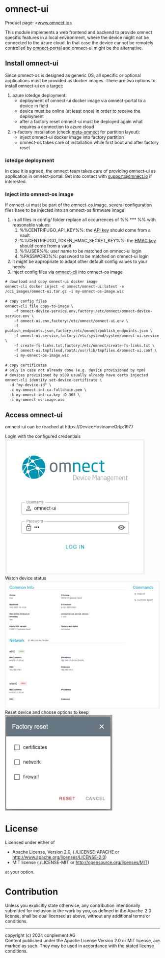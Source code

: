 # omnect-ui
Product page: <www.omnect.io>

This module implements a web frontend and backend to provide omnect specific features in a local environment, where the device might not be connected to the azure cloud. In that case the device cannot be remotely controlled by [omnect-portal](https://cp.omnect.conplement.cloud/) and omnect-ui might be the alternative.

## Install omnect-ui

Since omnect-os is designed as generic OS, all specific or optional applications must be provided as docker images. There are two options to install omnect-ui on a target:
1. azure iotedge deployment:
   - deployment of omnect-ui docker image via omnect-portal to a device in field
   - device must be online (at least once) in order to receive the deployment
   - after a factory reset omnect-ui must be deployed again what requires a connection to azure cloud
2. in-factory installation (check [meta-omnect](https://github.com/omnect/meta-omnect) for partition layout):
   - inject omnect-ui docker image into factory partition
   - omnect-os takes care of installation while first boot and after factory reset

### iotedge deployment

In case it is agreed, the omnect team takes care of providing omnect-ui as application in omnect-portal. Get into contact with support@omnect.io if interested.

### Inject into omnect-os image

If omnect-ui must be part of the omnect-os image, several configuration files have to be injected into an omnect-os firmware image:
1.  in all files in config/ folder replace all occurrences of %% *** %% with reasonable values:
    1.  %%CENTRIFUGO_API_KEY%%: the [API key](https://centrifugal.dev/docs/server/server_api#http-api) should come from a vault
    2.  %%CENTRIFUGO_TOKEN_HMAC_SECRET_KEY%%: the [HMAC key](https://centrifugal.dev/docs/server/authentication) should come from a vault
    3.  %%USER%%: user name to be matched on omnect-ui login
    4.  %PASSWORD%%: password to be matched on omnect-ui login
2.  it might be appropriate to adapt other default config values to your needs
3.  inject config files via [omnect-cli](https://github.com/omnect/omnect-cli) into omnect-os image
```
# download and copy omnect-ui docker image
omnect-cli docker inject -d omnect/omnect-ui:latest -e /oci_images/omnect-ui.tar.gz -i my-omnect-os-image.wic

# copy config files
omnect-cli file copy-to-image \
	-f omnect-device-service.env,factory:/etc/omnect/omnect-device-service.env \
	-f omnect-ui.env,factory:/etc/omnect/omnect-ui.env \
	-f publish_endpoints.json,factory:/etc/omnect/publish_endpoints.json \
	-f omnect-ui.service,factory:/etc/systemd/system/omnect-ui.service \
	-f create-fs-links.txt,factory:/etc/omnect/create-fs-links.txt \
	-f omnect-ui.tmpfilesd,rootA:/usr/lib/tmpfiles.d/omnect-ui.conf \
	-i my-omnect-os-image.wic

# copy certificates
# only in case not already done (e.g. device provisioned by tpm)
# devices provisioned by x509 usually already have certs injected
omnect-cli identity set-device-certificate \
  -d "my-device-id" \
  -c my-omnect-int-ca-fullchain.pem \
  -k my-omnect-int-ca.key -D 365 \
  -i my-omnect-os-image.wic
```

## Access omnect-ui

omnect-ui can be reached at https://DeviceHostnameOrIp:1977<br>

Login with the configured credentials<br>
![login](docu/login.png)<br>
Watch device status<br>
![login](docu/main.png)<br>
Reset device and choose options to keep<br>
![factory-reset](docu/factory-reset.png)

# License

Licensed under either of
* Apache License, Version 2.0, (./LICENSE-APACHE or <http://www.apache.org/licenses/LICENSE-2.0>)
* MIT license (./LICENSE-MIT or <http://opensource.org/licenses/MIT>)

at your option.

# Contribution

Unless you explicitly state otherwise, any contribution intentionally
submitted for inclusion in the work by you, as defined in the Apache-2.0
license, shall be dual licensed as above, without any additional terms or
conditions.

---

copyright (c) 2024 conplement AG<br>
Content published under the Apache License Version 2.0 or MIT license, are marked as such. They may be used in accordance with the stated license conditions.
